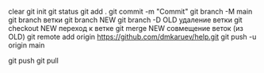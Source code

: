 clear
git init
git status
git add .
git commit -m "Commit"
git branch -M main
git branch ветки
git branch NEW
git branch -D OLD удаление ветки
git checkout NEW переход к ветке
git merge NEW совмещение веток (из OLD)
git remote add origin https://github.com/dmkaruev/help.git
git push -u origin main

git push
git pull
